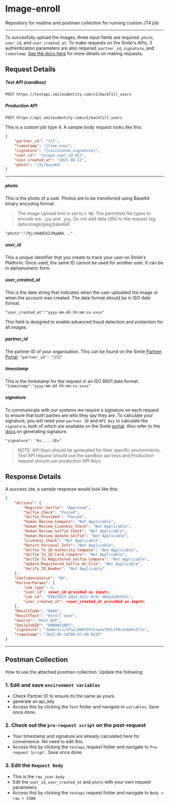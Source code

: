 # Image-enroll
Repository for readme and postman collection for running custom JT4 job

---
To succesfully upload the images, three input fields are required: `photo`, `user_id`, and `user_created_at`. To make requests on the Smile's APIs, 3 authentication parameters are also required: `partner_id`, `signature`, and `timestamp`. [See the docs here](https://docs.usesmileid.com/rest-api/signing-your-api-request/generate-signature) for more details on making requests.



Request Details 
---

##### Test API (sandbox)

```
POST https://testapi.smileidentity.com/v1/backfill_users
```

##### Production API
```
POST https://api.smileidentity.com/v1/backfill_users
```


This is a custom job type 4. A sample body request looks like this:
```json
{
    "partner_id": "172",
    "timestamp": "{time.now}",
    "signature": "{calculated_signature}",
    "user_id": "unique_user_id_012",
    "user_created_at": "2021-08-12",
    "photo": "/9j/base64"
}
```
 ---


##### photo
This is the photo of a user. Photos are to be transferred using Base64 binary encoding format.
> The image Upload limit is set to `5 MB`. The permitted file types to encode are `.jpg` and `.png`. Do not add data URIs to the request (eg. data:image/jpeg;base64)

`"photo":"/9j/4AAQSkZJRgABA..."`  


##### user_id
This a unique identifier that you create to track your user on Smile's Platform. Once used, the same ID cannot be used for another user. It can be in alphanumeric form.

##### user_created_at
This is the date string that indicates when the user uploaded the image or when the account was created.
The date format should be in ISO date format.

`"user_created_at":"yyyy-mm-dd hh:mm:ss-xxxx"`  

This field is designed to enable advanced fraud detection and protection for all images.


##### partner_id 
The partner ID of your organisation. This can be found on the Smile [Partner Portal](https://portal.usesmileid.com).
 `"partner_id": "172"`  

##### timestamp
This is the timestamp for the request in an ISO 8601 date format. 
`"timestamp":"yyyy-mm-dd hh:mm:ss-xxxx"`  

##### signature

To communicate with our systems we require a signature on each request to ensure that both parties are who they say they are. To calculate your signature, you will need your `partner ID` and `API Key` to calculate the `signature`, both of which are available on the Smile [portal](https://portal.usesmileid.com/api-key). Also refer to the [docs](https://docs.usesmileid.com/rest-api/signing-your-api-request/generate-signature) on generating signature.

`"signature": "6s.....tE="`

>NOTE: API Keys should be generated for their specific environments. Test API request should use the sandbox api keys and Production request should use production API Keys

Response Details
---
A success `200`, a sample response would look like this:
```json
{
    "Actions": {
        "Register_Selfie": "Approved",
        "Selfie_Check": "Passed",
        "Selfie_Provided": "Passed",
        "Human_Review_Compare": "Not Applicable",
        "Human_Review_Liveness_Check": "Not Applicable",
        "Human_Review_Selfie_Check": "Not Applicable",
        "Human_Review_Update_Selfie": "Not Applicable",
        "Liveness_Check": "Not Applicable",
        "Return_Personal_Info": "Not Applicable",
        "Selfie_To_ID_Authority_Compare": "Not Applicable",
        "Selfie_To_ID_Card_Compare": "Not Applicable",
        "Selfie_To_Registered_Selfie_Compare": "Not Applicable",
        "Update_Registered_Selfie_On_File": "Not Applicable",
        "Verify_ID_Number": "Not Applicable"
    },
    "ConfidenceValue": "99",
    "PartnerParams": {
        "job_type": 4,
        "user_id": <user_id provided as input>,
        "job_id": "d9821b53-ada3-411c-8c5c-d6ea2a95915c",
        "user_created_at": <user_created_at provided as input>
    },
    "ResultCode": "0840",
    "ResultText": "Enroll User",
    "Source": "Rest API",
    "SmileJobID": "0000021007",
    "signature": "3w4Ar1rv/nFazj4DRlDFvCcwnaf9SL3f8coYAdX+FlY=",
    "timestamp": "2023-02-14T00:07:49.924Z"
}
```





-----



## Postman Collection

How to use the attached postman collection.
Update the following:

### 1. Edit and save `environment variables`
* Check Partner ID to ensure its the same as yours. 
* generate an api_key 
* Access this by clicking the `Test`  folder and navigate to `variables`. Save once done.


### 2. Check out the `pre-request script` on the post-request
* Your timestamp and signature are already calculated here for convenience. No need to edit this.
* Access this by clicking the `testapi` request folder and navigate to `Pre-request Script` . Save once done.

### 3. Edit the `Request Body`
* This is the `raw json body`
* Edit the `user_id`, `user_created_at` and `photo` with your own request parameters.
* Access this by clicking the `testapi` request folder and navigate to `Body > raw > JSON`. 
